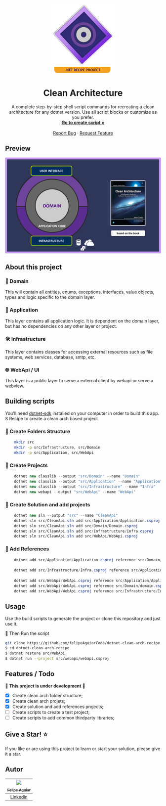 <p align="center">
  <a href="#">
      <img src=".github/logo.png" width="200" />
  </a>

  <h1 align="center">Clean Architecture</h1>

  <p align="center">
    A complete step-by-step shell script commands for recreating a clean architecture
    for any dotnet version. Use all script blocks or customize as you prefer.
    <br />
    <a href="https://github.com/felipeAguiarCode/dotnet-clean-arch-recipe/blob/main/docs/recipe.md"><strong>Go to create script »</strong></a>
    <br />
    <br />
    <a href="https://github.com/felipeAguiarCode/dotnet-clean-arch-recipe/issues">Report Bug</a>
    ·
    <a href="https://github.com/felipeAguiarCode/dotnet-clean-arch-recipe/issues/new">Request Feature</a>
  </p>
</p>

## Preview

![Preview](/.github/preview.png)

## About this project

### 🔘 Domain

This will contain all entities, enums, exceptions, interfaces, value objects, types and logic specific to the domain layer.

### 🧠 Application

This layer contains all application logic. It is dependent on the domain layer, but has no dependencies on any other layer or project.

### 🛠 Infrastructure

This layer contains classes for accessing external resources such as file systems, web services, database, smtp, etc.

### 🌐 WebApi / UI

This layer is a public layer to serve a external client by webapi or serve a webview.

## Building scripts

You'll need [dotnet-sdk](https://dotnet.microsoft.com/en-us/download) installed on your computer in order to build this app.
S
Recipe to create a clean arch based project

### 🔧 Create Folders Structure

```bash
    mkdir src
    mkdir -p src/Infrastructure, src/Domain
    mkdir -p src/Application, src/WebApi
```

### 🔧 Create Projects

```cs
    dotnet new classlib --output "src/Domain" --name "Domain"
    dotnet new classlib --output "src/Application" --name "Application"
    dotnet new classlib --output "src/Infrastructure" --name "Infra"
    dotnet new webapi --output "src/WebApi" --name "WebApi"
```

### 🔧 Create Solution and add projects

```cs
    dotnet new sln --output "src" --name "CleanApi"
    dotnet sln src/CleanApi.sln add src/Application/Application.csproj
    dotnet sln src/CleanApi.sln add src/Domain/Domain.csproj
    dotnet sln src/CleanApi.sln add src/Infrastructure/Infra.csproj
    dotnet sln src/CleanApi.sln add src/WebApi/WebApi.csproj
```

### 🔧 Add References

```cs
    dotnet add src/Application/Application.csproj reference src/Domain/domain.csproj

    dotnet add src/Infrastructure/Infra.csproj reference src/Application/Application.csproj

    dotnet add src/WebApi/WebApi.csproj reference src/Application/Application.csproj
    dotnet add src/WebApi/WebApi.csproj reference src/Domain/domain.csproj
    dotnet add src/WebApi/WebApi.csproj reference src/Infrastructure/Infra.csproj
```

## Usage

Use the build scripts to generate the project or clone this repository and just use it.

🔧 Then Run the script

```bash
git clone https://github.com/felipeAguiarCode/dotnet-clean-arch-recipe.git
$ cd dotnet-clean-arch-recipe
$ dotnet restore src/WebApi
$ dotnet run --project src/webapi/webapi.csproj
```

## Features / Todo

🚧 **This project is under development** 🚧

- [x] Create clean arch folder structure;
- [x] Create clean arch projets;
- [x] Create solution and add references projects;
- [ ] Create scripts to create a test project;
- [ ] Create scripts to add common thirdparty libraries;

## Give a Star! ⭐

If you like or are using this project to learn or start your solution, please give it a star.

## Autor

| [<img src="https://avatars3.githubusercontent.com/u/37452836?s=96&v=4"><br><sub>Felipe Aguiar</sub>](https://github.com/felipeAguiarCode) |
| :---------------------------------------------------------------------------------------------------------------------------------------: |
|                                             [Linkedin](www.linkedin.com/in/felipe-aguiar-exe)                                             |
